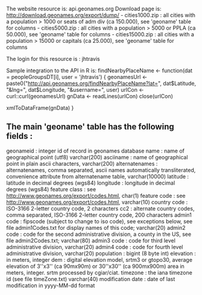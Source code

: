 The website resource is: api.geonames.org
Download page is: http://download.geonames.org/export/dump/
	- cities1000.zip           : all cities with a population > 1000 or seats of adm div (ca 150.000), see 'geoname' table for columns
	- cities5000.zip           : all cities with a population > 5000 or PPLA (ca 50.000), see 'geoname' table for columns
	- cities15000.zip          : all cities with a population > 15000 or capitals (ca 25.000), see 'geoname' table for columns

The login for this resource is : jhtravis

Sample integration to the API in R is:
findNearbyPlaceName <- function(dat = peopleGroupsDT[i], user = 'jhtravis') {
  geonamesUrl <- paste0("http://api.geonames.org/findNearbyPlaceName?lat=", dat$Latitude, "&lng=", dat$Longitude, "&username=", user)
  urlCon <- curl::curl(geonamesUrl)
  gnData <- readLines(urlCon)
  close(urlCon)
  
  xmlToDataFrame(gnData)
}

The main 'geoname' table has the following fields :
---------------------------------------------------
geonameid         : integer id of record in geonames database
name              : name of geographical point (utf8) varchar(200)
asciiname         : name of geographical point in plain ascii characters, varchar(200)
alternatenames    : alternatenames, comma separated, ascii names automatically transliterated, convenience attribute from alternatename table, varchar(10000)
latitude          : latitude in decimal degrees (wgs84)
longitude         : longitude in decimal degrees (wgs84)
feature class     : see http://www.geonames.org/export/codes.html, char(1)
feature code      : see http://www.geonames.org/export/codes.html, varchar(10)
country code      : ISO-3166 2-letter country code, 2 characters
cc2               : alternate country codes, comma separated, ISO-3166 2-letter country code, 200 characters
admin1 code       : fipscode (subject to change to iso code), see exceptions below, see file admin1Codes.txt for display names of this code; varchar(20)
admin2 code       : code for the second administrative division, a county in the US, see file admin2Codes.txt; varchar(80) 
admin3 code       : code for third level administrative division, varchar(20)
admin4 code       : code for fourth level administrative division, varchar(20)
population        : bigint (8 byte int) 
elevation         : in meters, integer
dem               : digital elevation model, srtm3 or gtopo30, average elevation of 3''x3'' (ca 90mx90m) or 30''x30'' (ca 900mx900m) area in meters, integer. srtm processed by cgiar/ciat.
timezone          : the iana timezone id (see file timeZone.txt) varchar(40)
modification date : date of last modification in yyyy-MM-dd format